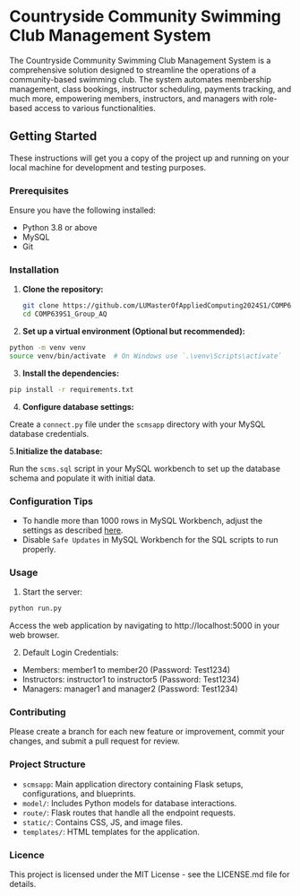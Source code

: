 # Countryside Community Swimming Club Management System

The Countryside Community Swimming Club Management System is a comprehensive solution designed to streamline the operations of a community-based swimming club. The system automates membership management, class bookings, instructor scheduling, payments tracking, and much more, empowering members, instructors, and managers with role-based access to various functionalities.

## Getting Started

These instructions will get you a copy of the project up and running on your local machine for development and testing purposes.

### Prerequisites

Ensure you have the following installed:
- Python 3.8 or above
- MySQL
- Git

### Installation

1. **Clone the repository:**

   ```bash
   git clone https://github.com/LUMasterOfAppliedComputing2024S1/COMP639S1_Group_AQ.git
   cd COMP639S1_Group_AQ
   ```

2. **Set up a virtual environment (Optional but recommended):**

```bash
python -m venv venv
source venv/bin/activate  # On Windows use `.\venv\Scripts\activate`
```

3. **Install the dependencies:**
```bash
pip install -r requirements.txt
```

4. **Configure database settings:**

Create a `connect.py` file under the `scmsapp` directory with your MySQL database credentials.

5.**Initialize the database:**

Run the `scms.sql` script in your MySQL workbench to set up the database schema and populate it with initial data.


### Configuration Tips
- To handle more than 1000 rows in MySQL Workbench, adjust the settings as described [here](https://superuser.com/questions/240291/how-to-remove-1000-row-limit-in-mysql-workbench-queries).
- Disable `Safe Updates` in MySQL Workbench for the SQL scripts to run properly.

### Usage
1. Start the server:

```bash
python run.py
```
Access the web application by navigating to http://localhost:5000 in your web browser.

2. Default Login Credentials:

- Members: member1 to member20 (Password: Test1234)
- Instructors: instructor1 to instructor5 (Password: Test1234)
- Managers: manager1 and manager2 (Password: Test1234)


### Contributing
Please create a branch for each new feature or improvement, commit your changes, and submit a pull request for review.

### Project Structure
- `scmsapp`: Main application directory containing Flask setups, configurations, and blueprints.
- `model/`: Includes Python models for database interactions.
- `route/`: Flask routes that handle all the endpoint requests.
- `static/`: Contains CSS, JS, and image files.
- `templates/`: HTML templates for the application.

### Licence
This project is licensed under the MIT License - see the LICENSE.md file for details.








